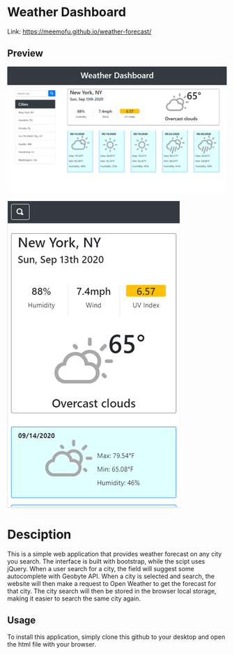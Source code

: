 # Weather Dashboard

Link: https://meemofu.github.io/weather-forecast/

## Preview

![desktop-preview](./assets/images/desktop.png)

![mobile-preview](./assets/images/mobile.png)

# Desciption

This is a simple web application that provides weather forecast on any city you search. The interface is built with bootstrap, while the scipt uses jQuery. When a user search for a city, the field will suggest some autocomplete with Geobyte API. When a city is selected and search, the website will then make a request to Open Weather to get the forecast for that city. The city search will then be stored in the browser local storage, making it easier to search the same city again.

## Usage

To install this application, simply clone this github to your desktop and open the html file with your browser.
